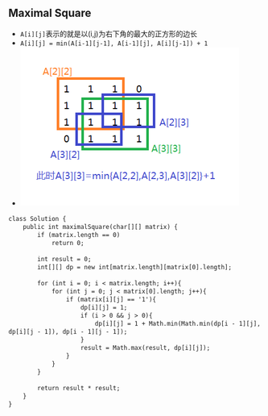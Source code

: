## Maximal Square
- `A[i][j]`表示的就是以(i,j)为右下角的最大的正方形的边长
- `A[i][j] = min(A[i-1][j-1], A[i-1][j], A[i][j-1]) + 1`
- ![image](https://github.com/Lynn13/Algorithm/blob/master/20150618225048265.png)

```
class Solution {
    public int maximalSquare(char[][] matrix) {
        if (matrix.length == 0)
            return 0;
        
        int result = 0;
        int[][] dp = new int[matrix.length][matrix[0].length];

        for (int i = 0; i < matrix.length; i++){
            for (int j = 0; j < matrix[0].length; j++){
                if (matrix[i][j] == '1'){
                    dp[i][j] = 1;
                    if (i > 0 && j > 0){
                        dp[i][j] = 1 + Math.min(Math.min(dp[i - 1][j], dp[i][j - 1]), dp[i - 1][j - 1]);
                    }
                    result = Math.max(result, dp[i][j]);
                }
            }
        }

        return result * result;
    }
}
```
